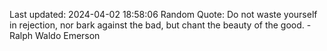 Last updated: 2024-04-02 18:58:06
Random Quote: Do not waste yourself in rejection, nor bark against the bad, but chant the beauty of the good. - Ralph Waldo Emerson